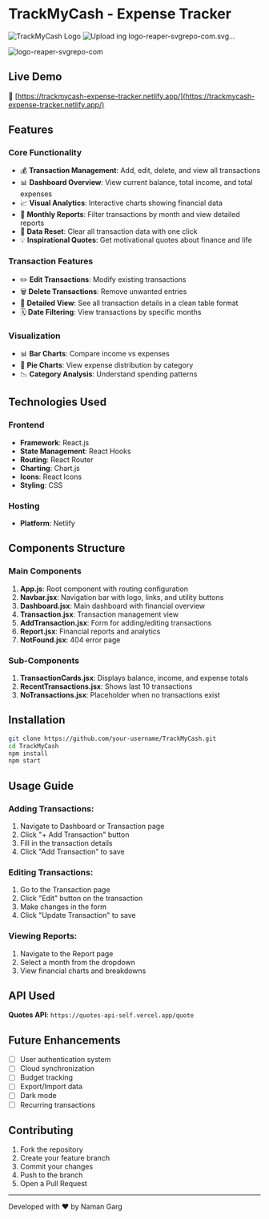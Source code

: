 # TrackMyCash - Expense Tracker

![TrackMyCash Logo](https://via.placeholder.com/150) 
![Upload<?xml version="1.0" encoding="utf-8"?><!-- Uploaded to: SVG Repo, www.svgrepo.com, Generator: SVG Repo Mixer Tools -->
<svg fill="#000000" width="800px" height="800px" viewBox="0 0 256 256" xmlns="http://www.w3.org/2000/svg">
    <path fill-rule="evenodd" clip-rule="evenodd" d="M50.455 102.855c0 25.177 39.647 105.629 77.265 105.629h.001c37.619 0 77.397-76.894 77.397-108.531 0-20.003-18.606-52.373-77.62-52.373-59.013 0-77.043 35.758-77.043 55.275zm50.039 5.634C86.402 93.277 77.656 77.857 77.656 77.857s14.41-7.175 23.824-9.091c.802-.163 1.62-.338 2.458-.516 8.997-1.916 20.189-4.298 36.328 1.496 33.579 12.056 47.896 34.606 47.896 34.606s-21.609-17.401-45.404-20.895c-13.707-2.013-39.203 6.152-39.203 6.152s8.862 9.38 16.075 23.114c1.137 2.165 2.245 4.147 3.306 6.045 5.668 10.137 9.974 17.838 9.974 37.93 0 14.659-11.08 36.443-11.08 36.443s6.223-28.383 1.204-50.825c-3.627-16.223-6.425-18.719-13.02-24.603-2.528-2.255-5.615-5.008-9.52-9.224z"/>
</svg>ing logo-reaper-svgrepo-com.svg…]()



![logo-reaper-svgrepo-com](https://github.com/user-attachments/assets/fa0cc9af-bdbb-4a55-b1c2-494e194e04ce)

## Live Demo

🔗 [https://trackmycash-expense-tracker.netlify.app/](https://trackmycash-expense-tracker.netlify.app/)

## Features

### Core Functionality
- 💰 **Transaction Management**: Add, edit, delete, and view all transactions
- 📊 **Dashboard Overview**: View current balance, total income, and total expenses
- 📈 **Visual Analytics**: Interactive charts showing financial data
- 📅 **Monthly Reports**: Filter transactions by month and view detailed reports
- 🔄 **Data Reset**: Clear all transaction data with one click
- 💡 **Inspirational Quotes**: Get motivational quotes about finance and life

### Transaction Features
- ✏️ **Edit Transactions**: Modify existing transactions
- 🗑️ **Delete Transactions**: Remove unwanted entries
- 📝 **Detailed View**: See all transaction details in a clean table format
- 🗓️ **Date Filtering**: View transactions by specific months

### Visualization
- 📊 **Bar Charts**: Compare income vs expenses
- 🥧 **Pie Charts**: View expense distribution by category
- 📉 **Category Analysis**: Understand spending patterns

## Technologies Used

### Frontend
- **Framework**: React.js
- **State Management**: React Hooks
- **Routing**: React Router
- **Charting**: Chart.js
- **Icons**: React Icons
- **Styling**: CSS

### Hosting
- **Platform**: Netlify

## Components Structure

### Main Components
1. **App.js**: Root component with routing configuration
2. **Navbar.jsx**: Navigation bar with logo, links, and utility buttons
3. **Dashboard.jsx**: Main dashboard with financial overview
4. **Transaction.jsx**: Transaction management view
5. **AddTransaction.jsx**: Form for adding/editing transactions
6. **Report.jsx**: Financial reports and analytics
7. **NotFound.jsx**: 404 error page

### Sub-Components
1. **TransactionCards.jsx**: Displays balance, income, and expense totals
2. **RecentTransactions.jsx**: Shows last 10 transactions
3. **NoTransactions.jsx**: Placeholder when no transactions exist

## Installation

```bash
git clone https://github.com/your-username/TrackMyCash.git
cd TrackMyCash
npm install
npm start

```



## Usage Guide

### Adding Transactions:
1. Navigate to Dashboard or Transaction page
2. Click "+ Add Transaction" button
3. Fill in the transaction details
4. Click "Add Transaction" to save

### Editing Transactions:
1. Go to the Transaction page
2. Click "Edit" button on the transaction
3. Make changes in the form
4. Click "Update Transaction" to save

### Viewing Reports:
1. Navigate to the Report page
2. Select a month from the dropdown
3. View financial charts and breakdowns

## API Used
**Quotes API**: `https://quotes-api-self.vercel.app/quote`

## Future Enhancements
- [ ] User authentication system
- [ ] Cloud synchronization
- [ ] Budget tracking
- [ ] Export/Import data
- [ ] Dark mode
- [ ] Recurring transactions

## Contributing
1. Fork the repository
2. Create your feature branch
3. Commit your changes
4. Push to the branch
5. Open a Pull Request

---

Developed with ❤️ by Naman Garg
